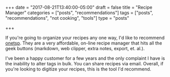 +++
date = "2017-08-21T13:40:00-05:00"
draft = false
title = "Recipe Manager"
categories = ["posts", "recommendations"]
tags = ["posts", "recommendations", "not cooking", "tools"]
type = "posts"

+++

If you're going to organize your recipes any one way, I'd like to recommend [onetsp](https://onetsp.com). They are a
very affordable, on-line recipe manager that hits all the geek buttons (markdown, web clipper, extra notes, export, et. al.).

I've been a happy customer for a few years and the only complaint I have is the inability to alter tags in bulk. You can
share recipes via email. Overall, if you're looking to digitize your recipes, this is the tool I'd recommend.
